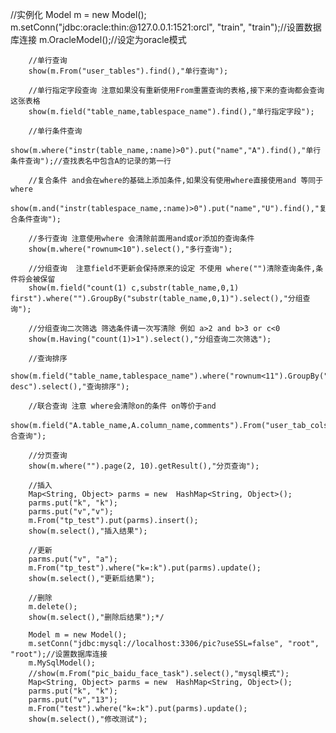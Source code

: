 //实例化
		Model m = new Model();
		m.setConn("jdbc:oracle:thin:@127.0.0.1:1521:orcl", "train", "train");//设置数据库连接
		m.OracleModel();//设定为oracle模式
		
		//单行查询
		show(m.From("user_tables").find(),"单行查询");
		
		//单行指定字段查询 注意如果没有重新使用From重置查询的表格,接下来的查询都会查询这张表格
		show(m.field("table_name,tablespace_name").find(),"单行指定字段");
		
		//单行条件查询
		show(m.where("instr(table_name,:name)>0").put("name","A").find(),"单行条件查询");//查找表名中包含A的记录的第一行
		
		//复合条件 and会在where的基础上添加条件,如果没有使用where直接使用and 等同于where
		show(m.and("instr(tablespace_name,:name)>0").put("name","U").find(),"复合条件查询");
		
		//多行查询 注意使用where 会清除前面用and或or添加的查询条件
		show(m.where("rownum<10").select(),"多行查询");
		
		//分组查询  注意field不更新会保持原来的设定 不使用 where("")清除查询条件,条件将会被保留
		show(m.field("count(1) c,substr(table_name,0,1) first").where("").GroupBy("substr(table_name,0,1)").select(),"分组查询");
		
		//分组查询二次筛选 筛选条件请一次写清除 例如 a>2 and b>3 or c<0
		show(m.Having("count(1)>1").select(),"分组查询二次筛选");
		
		//查询排序
		show(m.field("table_name,tablespace_name").where("rownum<11").GroupBy("").Having("").OrderBy("table_name desc").select(),"查询排序");
		
		//联合查询 注意 where会清除on的条件 on等价于and
		show(m.field("A.table_name,A.column_name,comments").From("user_tab_cols").join("user_col_comments").where("rownum<11").on("A.table_name=B.table_name").on("A.column_name=B.column_name").select(),"联合查询");
		
		//分页查询
		show(m.where("").page(2, 10).getResult(),"分页查询");
		
		//插入
		Map<String, Object> parms = new  HashMap<String, Object>();
		parms.put("k", "k");
		parms.put("v","v");
		m.From("tp_test").put(parms).insert();
		show(m.select(),"插入结果");
		
		//更新
		parms.put("v", "a");
		m.From("tp_test").where("k=:k").put(parms).update();
		show(m.select(),"更新后结果");
		
		//删除
		m.delete();
		show(m.select(),"删除后结果");*/
		
		Model m = new Model();
		m.setConn("jdbc:mysql://localhost:3306/pic?useSSL=false", "root", "root");//设置数据库连接
		m.MySqlModel();
		//show(m.From("pic_baidu_face_task").select(),"mysql模式");
		Map<String, Object> parms = new  HashMap<String, Object>();
		parms.put("k", "k");
		parms.put("v","13");
		m.From("test").where("k=:k").put(parms).update();
		show(m.select(),"修改测试");
